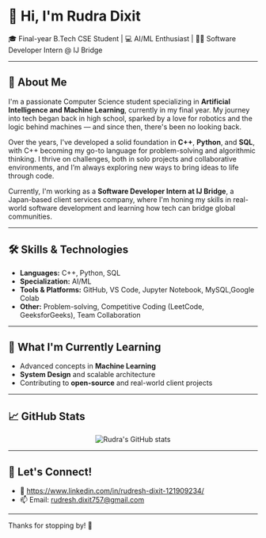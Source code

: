 # 👋 Hi, I'm Rudra Dixit

🎓 Final-year B.Tech CSE Student  | 💻 AI/ML Enthusiast  | 👨‍💻 Software Developer Intern @ IJ Bridge

---

## 🚀 About Me

I'm a passionate Computer Science student specializing in **Artificial Intelligence and Machine Learning**, currently in my final year. My journey into tech began back in high school, sparked by a love for robotics and the logic behind machines — and since then, there's been no looking back.

Over the years, I've developed a solid foundation in **C++**, **Python**, and **SQL**, with C++ becoming my go-to language for problem-solving and algorithmic thinking. I thrive on challenges, both in solo projects and collaborative environments, and I’m always exploring new ways to bring ideas to life through code.

Currently, I'm working as a **Software Developer Intern at IJ Bridge**, a Japan-based client services company, where I'm honing my skills in real-world software development and learning how tech can bridge global communities.

---

## 🛠️ Skills & Technologies

- **Languages:** C++, Python, SQL
- **Specialization:** AI/ML
- **Tools & Platforms:** GitHub, VS Code, Jupyter Notebook, MySQL,Google Colab
- **Other:** Problem-solving, Competitive Coding (LeetCode, GeeksforGeeks), Team Collaboration

---

## 🧠 What I'm Currently Learning

- Advanced concepts in **Machine Learning**
- **System Design** and scalable architecture
- Contributing to **open-source** and real-world client projects

---

## 📈 GitHub Stats

<p align="center">
   <img src="https://github.com/Rudresh757/Inventory-management-with-json?username=RudraDixit25&show_icons=true&theme=tokyonight" alt="Rudra's GitHub stats"/>
</p>

---

## 🤝 Let's Connect!

- 💼 https://www.linkedin.com/in/rudresh-dixit-121909234/
- 📫 Email: rudresh.dixit757@gmail.com

---

Thanks for stopping by! 🚀
